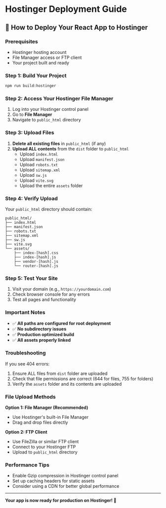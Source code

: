 # Hostinger Deployment Guide

## 🚀 How to Deploy Your React App to Hostinger

### Prerequisites

- Hostinger hosting account
- File Manager access or FTP client
- Your project built and ready

### Step 1: Build Your Project

```bash
npm run build:hostinger
```

### Step 2: Access Your Hostinger File Manager

1. Log into your Hostinger control panel
2. Go to **File Manager**
3. Navigate to `public_html` directory

### Step 3: Upload Files

1. **Delete all existing files** in `public_html` (if any)
2. **Upload ALL contents** from the `dist` folder to `public_html`
   - Upload `index.html`
   - Upload `manifest.json`
   - Upload `robots.txt`
   - Upload `sitemap.xml`
   - Upload `sw.js`
   - Upload `vite.svg`
   - Upload the entire `assets` folder

### Step 4: Verify Upload

Your `public_html` directory should contain:

```
public_html/
├── index.html
├── manifest.json
├── robots.txt
├── sitemap.xml
├── sw.js
├── vite.svg
└── assets/
    ├── index-[hash].css
    ├── index-[hash].js
    ├── vendor-[hash].js
    └── router-[hash].js
```

### Step 5: Test Your Site

1. Visit your domain (e.g., `https://yourdomain.com`)
2. Check browser console for any errors
3. Test all pages and functionality

### Important Notes

- ✅ **All paths are configured for root deployment**
- ✅ **No subdirectory issues**
- ✅ **Production optimized build**
- ✅ **All assets properly linked**

### Troubleshooting

If you see 404 errors:

1. Ensure ALL files from `dist` folder are uploaded
2. Check that file permissions are correct (644 for files, 755 for folders)
3. Verify the `assets` folder and its contents are uploaded

### File Upload Methods

**Option 1: File Manager (Recommended)**

- Use Hostinger's built-in File Manager
- Drag and drop files directly

**Option 2: FTP Client**

- Use FileZilla or similar FTP client
- Connect to your Hostinger FTP
- Upload to `public_html` directory

### Performance Tips

- Enable Gzip compression in Hostinger control panel
- Set up caching headers for static assets
- Consider using a CDN for better global performance

---

**Your app is now ready for production on Hostinger! 🎉**

